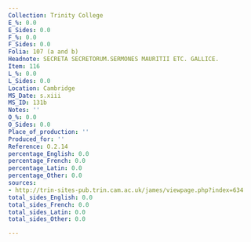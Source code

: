 ```yaml
---
Collection: Trinity College
E_%: 0.0
E_Sides: 0.0
F_%: 0.0
F_Sides: 0.0
Folia: 107 (a and b)
Headnote: SECRETA SECRETORUM.SERMONES MAURITII ETC. GALLICE.
Item: 116
L_%: 0.0
L_Sides: 0.0
Location: Cambridge
MS_Date: s.xiii
MS_ID: 131b
Notes: ''
O_%: 0.0
O_Sides: 0.0
Place_of_production: ''
Produced_for: ''
Reference: O.2.14
percentage_English: 0.0
percentage_French: 0.0
percentage_Latin: 0.0
percentage_Other: 0.0
sources:
- http://trin-sites-pub.trin.cam.ac.uk/james/viewpage.php?index=634
total_sides_English: 0.0
total_sides_French: 0.0
total_sides_Latin: 0.0
total_sides_Other: 0.0

---
```

